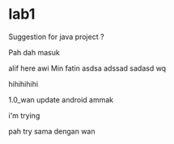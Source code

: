 # lab1

Suggestion for java project ?

Pah dah masuk

alif here
awi
Min
fatin
asdsa
adssad
sadasd
wq

hihihihihi

1.0_wan update android ammak


i'm  trying



pah try sama dengan wan
